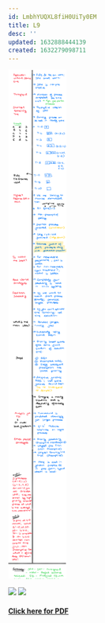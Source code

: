 ```yaml
---
id: LmbhYUQXL8fiH0UiTy0EM
title: L9
desc: ''
updated: 1632888444139
created: 1632279098711
---
```

![](assets/images/L9_OS_Image.PNG) 

![](/assets/images/2021-09-22-09-18-21.png)
![](/assets/images/2021-09-22-09-18-05.png)

#### [Click here for PDF](/assets/L9_OS.pdf)